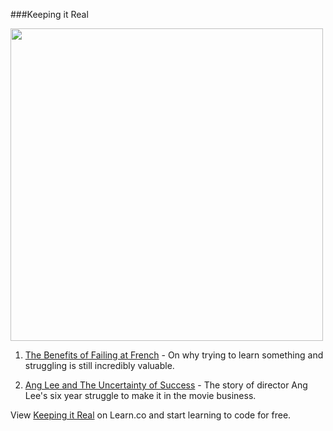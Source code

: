 
###Keeping it Real

<img src="https://s3.amazonaws.com/after-school-assets/arrays.png" width="500px">

1. [The Benefits of Failing at French](http://www.nytimes.com/2014/07/16/opinion/16alexander.html?_r=0) - On why trying to learn something and struggling is still incredibly valuable.

2. [Ang Lee and The Uncertainty of Success](http://web.archive.org/web/20140226092854/http://jeffjlin.com/2013/02/23/ang-lee-and-the-uncertainty-of-success/) - The story of director Ang Lee's six year struggle to make it in the movie business.

<p data-visibility='hidden'>View <a href='https://learn.co/lessons/hs-data-structures-keeping-it-real' title='Keeping it Real'>Keeping it Real</a> on Learn.co and start learning to code for free.</p>
